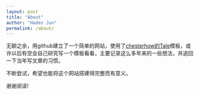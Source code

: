 ```yaml
---
layout: post
title: "About"
author: "Hades Jun"
permalink: /about/
---
```


无聊之余，用github建立了一个简单的网站，使用了[chesterhow的Tale](https://github.com/chesterhow/tale)模板，或许以后有空会自己研究写一个模板看看，主要记录这么多年来的一些想法，并追回一下当年写文章的习惯。

不断尝试，希望也能将这个网站搭建得完整而有意义。

谢谢阅读!
